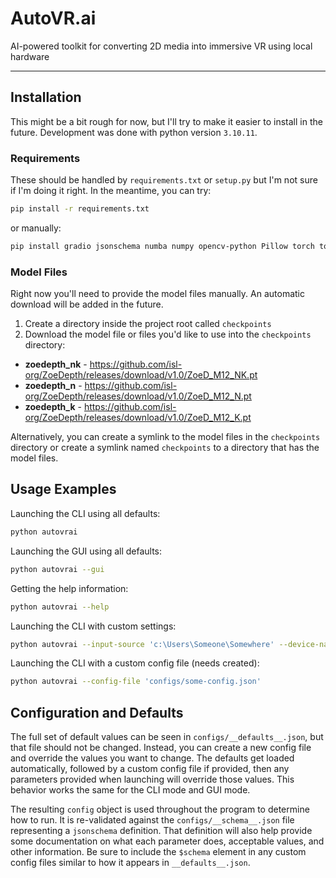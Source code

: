 # AutoVR.ai

AI-powered toolkit for converting 2D media into immersive VR using local hardware

---

## Installation

This might be a bit rough for now, but I'll try to make it easier to install in the future. Development was done with python version `3.10.11`.

### Requirements

These should be handled by `requirements.txt` or `setup.py` but I'm not sure if I'm doing it right. In the meantime, you can try:

```bash
pip install -r requirements.txt
```

or manually:

```bash
pip install gradio jsonschema numba numpy opencv-python Pillow torch torchvision tqdm
```

### Model Files

Right now you'll need to provide the model files manually. An automatic download will be added in the future.

1. Create a directory inside the project root called `checkpoints`
2. Download the model file or files you'd like to use into the `checkpoints` directory:
  - **zoedepth_nk** - https://github.com/isl-org/ZoeDepth/releases/download/v1.0/ZoeD_M12_NK.pt
  - **zoedepth_n** - https://github.com/isl-org/ZoeDepth/releases/download/v1.0/ZoeD_M12_N.pt
  - **zoedepth_k** - https://github.com/isl-org/ZoeDepth/releases/download/v1.0/ZoeD_M12_K.pt

Alternatively, you can create a symlink to the model files in the `checkpoints` directory or create a symlink named `checkpoints` to a directory that has the model files.

## Usage Examples

Launching the CLI using all defaults:
```bash
python autovrai
```

Launching the GUI using all defaults:
```bash
python autovrai --gui
```

Getting the help information:
```bash
python autovrai --help
```

Launching the CLI with custom settings:
```bash
python autovrai --input-source 'c:\Users\Someone\Somewhere' --device-name 'cpu'
```

Launching the CLI with a custom config file (needs created):
```bash
python autovrai --config-file 'configs/some-config.json'
```

## Configuration and Defaults

The full set of default values can be seen in `configs/__defaults__.json`, but that file should not be changed. Instead, you can create a new config file and override the values you want to change. The defaults get loaded automatically, followed by a custom config file if provided, then any parameters provided when launching will override those values. This behavior works the same for the CLI mode and GUI mode.

The resulting `config` object is used throughout the program to determine how to run. It is re-validated against the `configs/__schema__.json` file representing a `jsonschema` definition. That definition will also help provide some documentation on what each parameter does, acceptable values, and other information. Be sure to include the `$schema` element in any custom config files similar to how it appears in `__defaults__.json`.

